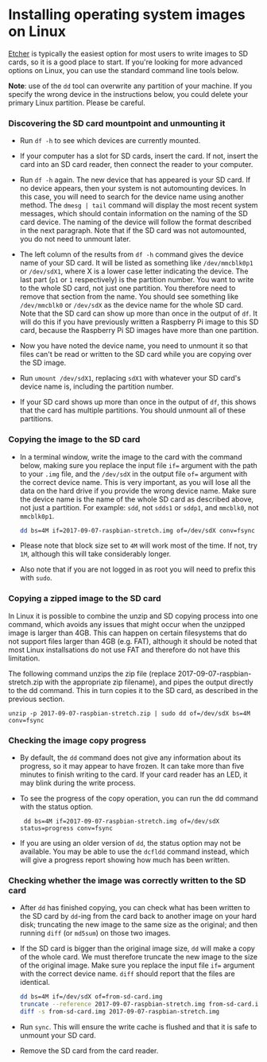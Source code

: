 # Installing operating system images on Linux

[Etcher](README.md) is typically the easiest option for most users to write images to SD cards, so it is a good place to start. If you're looking for more advanced options on Linux, you can use the standard command line tools below.

**Note**: use of the `dd` tool can overwrite any partition of your machine. If you specify the wrong device in the instructions below, you could delete your primary Linux partition. Please be careful.

### Discovering the SD card mountpoint and unmounting it
- Run `df -h` to see which devices are currently mounted.

- If your computer has a slot for SD cards, insert the card. If not, insert the card into an SD card reader, then connect the reader to your computer.

- Run `df -h` again. The new device that has appeared is your SD card. If no device appears, then your system is not automounting devices. In this case, you will need to search for the device name using another method. The `dmesg | tail` command will display the most recent system messages, which should contain information on the naming of the SD card device. The naming of the device will follow the format described in the next paragraph. Note that if the SD card was not automounted, you do not need to unmount later.

- The left column of the results from `df -h` command gives the device name of your SD card. It will be listed as something like `/dev/mmcblk0p1` or `/dev/sdX1`, where X is a lower case letter indicating the device.  The last part (`p1` or `1` respectively) is the partition number. You want to write to the whole SD card, not just one partition. You therefore need to remove that section from the name. You should see something like `/dev/mmcblk0` or `/dev/sdX` as the device name for the whole SD card. Note that the SD card can show up more than once in the output of `df`. It will do this if you have previously written a Raspberry Pi image to this SD card, because the Raspberry Pi SD images have more than one partition.

- Now you have noted the device name, you need to unmount it so that files can't be read or written to the SD card while you are copying over the SD image.

- Run `umount /dev/sdX1`, replacing `sdX1` with whatever your SD card's device name is, including the partition number.

- If your SD card shows up more than once in the output of `df`, this shows that the card has multiple partitions. You should unmount all of these partitions.

### Copying the image to the SD card

- In a terminal window, write the image to the card with the command below, making sure you replace the input file `if=` argument with the path to your `.img` file, and the `/dev/sdX` in the output file `of=` argument with the correct device name. This is very important, as you will lose all the data on the hard drive if you provide the wrong device name. Make sure the device name is the name of the whole SD card as described above, not just a partition. For example: `sdd`, not `sdds1` or `sddp1`, and `mmcblk0`, not `mmcblk0p1`.

    ```bash
    dd bs=4M if=2017-09-07-raspbian-stretch.img of=/dev/sdX conv=fsync
    ```

- Please note that block size set to `4M` will work most of the time. If not,  try `1M`, although this will take considerably longer.

- Also note that if you are not logged in as root you will need to prefix this with `sudo`.

### Copying a zipped image to the SD card

In Linux it is possible to combine the unzip and SD copying process into one command, which avoids any issues that might occur when the unzipped image is larger than 4GB. This can happen on certain filesystems that do not support files larger than 4GB (e.g. FAT), although it should be noted that most Linux installsations do not use FAT and therefore do not have this limitation.

The following command unzips the zip file (replace 2017-09-07-raspbian-stretch.zip with the appropriate zip filename), and pipes the output directly to the dd command. This in turn copies it to the SD card, as described in the previous section.
```
unzip -p 2017-09-07-raspbian-stretch.zip | sudo dd of=/dev/sdX bs=4M conv=fsync
```

### Checking the image copy progress

- By default, the `dd` command does not give any information about its progress, so it may appear to have frozen. It can take more than five minutes to finish writing to the card. If your card reader has an LED, it may blink during the write process. 

- To see the progress of the copy operation, you can run the dd command with the status option.
   ```
    dd bs=4M if=2017-09-07-raspbian-stretch.img of=/dev/sdX status=progress conv=fsync
   ```
- If you are using an older version of `dd`, the status option may not be available. You may be able to use the `dcfldd` command instead, which will give a progress report showing how much has been written.

### Checking whether the image was correctly written to the SD card

- After `dd` has finished copying, you can check what has been written to the SD card by `dd`-ing from the card back to another image on your hard disk; truncating the new image to the same size as the original; and then running `diff` (or `md5sum`) on those two images.

- If the SD card is bigger than the original image size, `dd` will make a copy of the whole card. We must therefore truncate the new image to the size of the original image. Make sure you replace the input file `if=` argument with the correct device name. `diff` should report that the files are identical.

    ```bash
    dd bs=4M if=/dev/sdX of=from-sd-card.img
    truncate --reference 2017-09-07-raspbian-stretch.img from-sd-card.img
    diff -s from-sd-card.img 2017-09-07-raspbian-stretch.img
    ```

- Run `sync`. This will ensure the write cache is flushed and that it is safe to unmount your SD card.

- Remove the SD card from the card reader.
